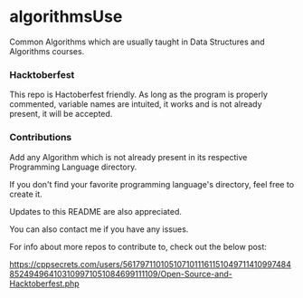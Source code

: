 # algorithmsUse

Common Algorithms which are usually taught in Data Structures and Algorithms courses.

### Hacktoberfest

This repo is Hactoberfest friendly. As long as the program is properly commented, variable names are intuited, it works and is not already present, it will be accepted.

### Contributions

Add any Algorithm which is not already present in its respective Programming Language directory.

If you don't find your favorite programming language's directory, feel free to create it.

Updates to this README are also appreciated.

You can also contact me if you have any issues.

For info about more repos to contribute to, check out the below post:

https://cppsecrets.com/users/5617971101051071011161151049711410997484852494964103109971051084699111109/Open-Source-and-Hacktoberfest.php
